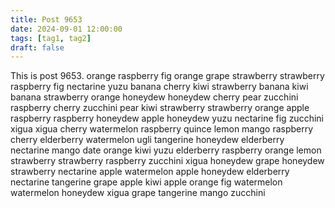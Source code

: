 ```yaml
---
title: Post 9653
date: 2024-09-01 12:00:00
tags: [tag1, tag2]
draft: false
---
```

This is post 9653.
orange
raspberry
fig
orange
grape
strawberry
strawberry
raspberry
fig
nectarine
yuzu
banana
cherry
kiwi
strawberry
banana
kiwi
banana
strawberry
orange
honeydew
honeydew
cherry
pear
zucchini
raspberry
cherry
zucchini
pear
kiwi
strawberry
strawberry
orange
apple
raspberry
raspberry
honeydew
apple
honeydew
yuzu
nectarine
fig
zucchini
xigua
xigua
cherry
watermelon
raspberry
quince
lemon
mango
raspberry
cherry
elderberry
watermelon
ugli
tangerine
honeydew
elderberry
nectarine
mango
date
orange
kiwi
yuzu
elderberry
raspberry
orange
lemon
strawberry
strawberry
raspberry
zucchini
xigua
honeydew
grape
honeydew
strawberry
nectarine
apple
watermelon
apple
honeydew
elderberry
nectarine
tangerine
grape
apple
kiwi
apple
orange
fig
watermelon
watermelon
honeydew
xigua
grape
tangerine
mango
zucchini
